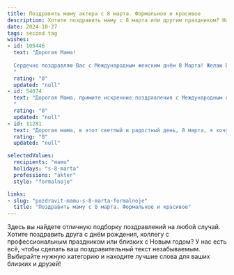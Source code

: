 ```yaml
---
title: Поздравить маму актера с 8 марта. Формальное и красивое
description: Хотите поздравить маму с 8 марта или другим праздником? Наш ИИ создаст незабываемое поздравление, а вы обязательно выделитесь среди других.  
date: 2024-10-27
tags: second tag
wishes:
- id: 105446
  text: "Дорогая Мама!
  
  Сердечно поздравляю Вас с Международным женским днём 8 Марта! Желаю Вам крепкого здоровья, вдохновения, новых творческих свершений и неизменного успеха на Вашем актёрском поприще. Пусть каждый день радует Вас яркими моментами, а жизнь будет наполнена счастьем, радостью и любовью.  С праздником!
  "
  rating: "0"
  updated: "null"
- id: 54074
  text: "Дорогая Мама, примите искренние поздравления с Международным женским днем! Желаю Вам ярких ролей, громких оваций и неизменного успеха на сцене, а также крепкого здоровья, счастья и любви!
  "
  rating: "0"
  updated: "null"
- id: 11281
  text: "Дорогая мама, в этот светлый и радостный день, 8 марта, я хочу от всей души поздравить тебя с Международным женским днём! Твоя талантливость и профессионализм на сцене всегда вдохновляют и восхищают. Ты не только великолепная актриса, но и замечательная мама, которая дарит нам любовь и поддержку каждый день. Пусть этот день принесёт тебе много улыбок, тепла и счастливых моментов. С праздником, мамочка! Твоя любовь и забота делают мир вокруг таким прекрасным."
  rating: "0"
  updated: "null"

selectedValues:
  recipients: "mamu"
  holidays: "s-8-marta"
  professions: "akter"
  style: "formalnoje"

links:
- slug: "pozdravit-mamu-s-8-marta-formalnoje"
  title: "Поздравить маму с 8 марта. Формальное и красивое"
---
```


Здесь вы найдете отличную подборку поздравлений на любой случай.
Хотите поздравить друга с днём рождения, коллегу с профессиональным праздником или близких с Новым годом? У нас есть всё, чтобы сделать ваш поздравительный текст незабываемым. Выбирайте нужную категорию и находите лучшие слова для ваших близких и друзей!
